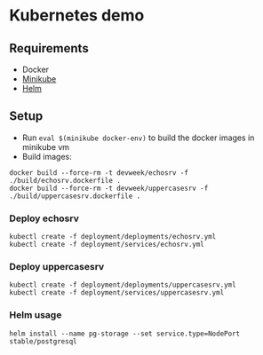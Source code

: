 # Kubernetes demo

## Requirements

- Docker
- [Minikube](https://kubernetes.io/docs/setup/minikube/#installation)
- [Helm](https://docs.helm.sh/using_helm/#from-the-binary-releases)

## Setup

- Run `eval $(minikube docker-env)` to build the docker images in minikube vm
- Build images:
```
docker build --force-rm -t devweek/echosrv -f ./build/echosrv.dockerfile .
docker build --force-rm -t devweek/uppercasesrv -f ./build/uppercasesrv.dockerfile .
```

### Deploy echosrv
```
kubectl create -f deployment/deployments/echosrv.yml
kubectl create -f deployment/services/echosrv.yml
```


### Deploy uppercasesrv

```
kubectl create -f deployment/deployments/uppercasesrv.yml
kubectl create -f deployment/services/uppercasesrv.yml
```

### Helm usage
```
helm install --name pg-storage --set service.type=NodePort stable/postgresql
```